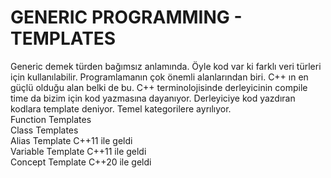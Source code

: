 # GENERIC PROGRAMMING - TEMPLATES

Generic demek türden bağımsız anlamında. Öyle kod var ki farklı veri türleri için kullanılabilir. Programlamanın çok önemli alanlarından biri. 
C++ ın en güçlü olduğu alan belki de bu. C++ terminolojisinde derleyicinin compile time da bizim için kod yazmasına dayanıyor. 
Derleyiciye kod yazdıran kodlara template deniyor. Temel kategorilere ayrılıyor.  
Function Templates   
Class Templates   
Alias Template		C++11 ile geldi   
Variable Template		C++11 ile geldi   
Concept Template		C++20 ile geldi  

